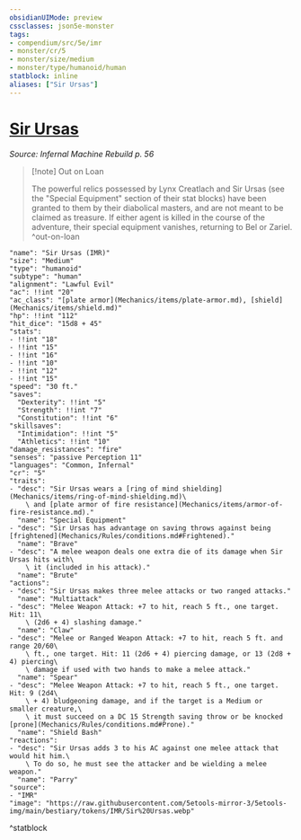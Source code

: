 ```yaml
---
obsidianUIMode: preview
cssclasses: json5e-monster
tags:
- compendium/src/5e/imr
- monster/cr/5
- monster/size/medium
- monster/type/humanoid/human
statblock: inline
aliases: ["Sir Ursas"]
---
```

# [Sir Ursas](Mechanics\bestiary\npc/sir-ursas-imr.md)
*Source: Infernal Machine Rebuild p. 56*  

> [!note] Out on Loan
> 
> The powerful relics possessed by Lynx Creatlach and Sir Ursas (see the "Special Equipment" section of their stat blocks) have been granted to them by their diabolical masters, and are not meant to be claimed as treasure. If either agent is killed in the course of the adventure, their special equipment vanishes, returning to Bel or Zariel.
^out-on-loan

```statblock
"name": "Sir Ursas (IMR)"
"size": "Medium"
"type": "humanoid"
"subtype": "human"
"alignment": "Lawful Evil"
"ac": !!int "20"
"ac_class": "[plate armor](Mechanics/items/plate-armor.md), [shield](Mechanics/items/shield.md)"
"hp": !!int "112"
"hit_dice": "15d8 + 45"
"stats":
- !!int "18"
- !!int "15"
- !!int "16"
- !!int "10"
- !!int "12"
- !!int "15"
"speed": "30 ft."
"saves":
  "Dexterity": !!int "5"
  "Strength": !!int "7"
  "Constitution": !!int "6"
"skillsaves":
  "Intimidation": !!int "5"
  "Athletics": !!int "10"
"damage_resistances": "fire"
"senses": "passive Perception 11"
"languages": "Common, Infernal"
"cr": "5"
"traits":
- "desc": "Sir Ursas wears a [ring of mind shielding](Mechanics/items/ring-of-mind-shielding.md)\
    \ and [plate armor of fire resistance](Mechanics/items/armor-of-fire-resistance.md)."
  "name": "Special Equipment"
- "desc": "Sir Ursas has advantage on saving throws against being [frightened](Mechanics/Rules/conditions.md#Frightened)."
  "name": "Brave"
- "desc": "A melee weapon deals one extra die of its damage when Sir Ursas hits with\
    \ it (included in his attack)."
  "name": "Brute"
"actions":
- "desc": "Sir Ursas makes three melee attacks or two ranged attacks."
  "name": "Multiattack"
- "desc": "Melee Weapon Attack: +7 to hit, reach 5 ft., one target. Hit: 11\
    \ (2d6 + 4) slashing damage."
  "name": "Claw"
- "desc": "Melee or Ranged Weapon Attack: +7 to hit, reach 5 ft. and range 20/60\
    \ ft., one target. Hit: 11 (2d6 + 4) piercing damage, or 13 (2d8 + 4) piercing\
    \ damage if used with two hands to make a melee attack."
  "name": "Spear"
- "desc": "Melee Weapon Attack: +7 to hit, reach 5 ft., one target. Hit: 9 (2d4\
    \ + 4) bludgeoning damage, and if the target is a Medium or smaller creature,\
    \ it must succeed on a DC 15 Strength saving throw or be knocked [prone](Mechanics/Rules/conditions.md#Prone)."
  "name": "Shield Bash"
"reactions":
- "desc": "Sir Ursas adds 3 to his AC against one melee attack that would hit him.\
    \ To do so, he must see the attacker and be wielding a melee weapon."
  "name": "Parry"
"source":
- "IMR"
"image": "https://raw.githubusercontent.com/5etools-mirror-3/5etools-img/main/bestiary/tokens/IMR/Sir%20Ursas.webp"
```
^statblock